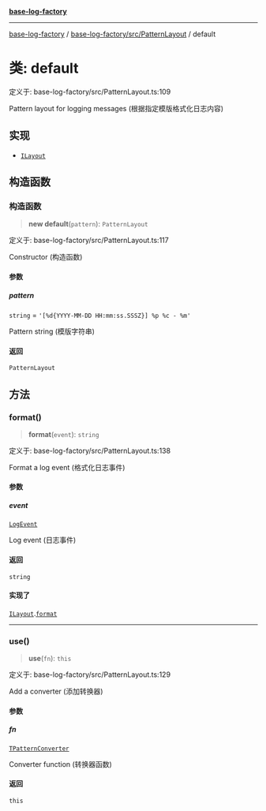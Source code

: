 [**base-log-factory**](../../../../index.md)

***

[base-log-factory](../../../../index.md) / [base-log-factory/src/PatternLayout](../index.md) / default

# 类: default

定义于: base-log-factory/src/PatternLayout.ts:109

Pattern layout for logging messages (根据指定模版格式化日志内容)

## 实现

- [`ILayout`](../../typings/interfaces/ILayout.md)

## 构造函数

### 构造函数

> **new default**(`pattern`): `PatternLayout`

定义于: base-log-factory/src/PatternLayout.ts:117

Constructor (构造函数)

#### 参数

##### pattern

`string` = `'[%d{YYYY-MM-DD HH:mm:ss.SSSZ}] %p %c - %m'`

Pattern string (模版字符串)

#### 返回

`PatternLayout`

## 方法

### format()

> **format**(`event`): `string`

定义于: base-log-factory/src/PatternLayout.ts:138

Format a log event (格式化日志事件)

#### 参数

##### event

[`LogEvent`](../../typings/interfaces/LogEvent.md)

Log event (日志事件)

#### 返回

`string`

#### 实现了

[`ILayout`](../../typings/interfaces/ILayout.md).[`format`](../../typings/interfaces/ILayout.md#format)

***

### use()

> **use**(`fn`): `this`

定义于: base-log-factory/src/PatternLayout.ts:129

Add a converter (添加转换器)

#### 参数

##### fn

[`TPatternConverter`](../../typings/type-aliases/TPatternConverter.md)

Converter function (转换器函数)

#### 返回

`this`
